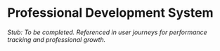 # Professional Development System

_Stub: To be completed. Referenced in user journeys for performance tracking and professional growth._
